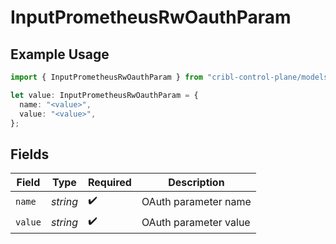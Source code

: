 # InputPrometheusRwOauthParam

## Example Usage

```typescript
import { InputPrometheusRwOauthParam } from "cribl-control-plane/models/operations";

let value: InputPrometheusRwOauthParam = {
  name: "<value>",
  value: "<value>",
};
```

## Fields

| Field                 | Type                  | Required              | Description           |
| --------------------- | --------------------- | --------------------- | --------------------- |
| `name`                | *string*              | :heavy_check_mark:    | OAuth parameter name  |
| `value`               | *string*              | :heavy_check_mark:    | OAuth parameter value |